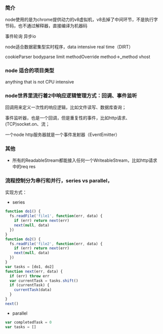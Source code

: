 ### 简介

node使用的是为chrome提供动力的v8虚拟机，v8去掉了中间环节，不是执行字节码，也不通过解释器，直接编译为机器码

事件轮询 异步io

node适合数据密集型实时程序，data intensive real time（DIRT）

cookieParser bodyparse limit methodOverride method->_method
vhost

### node 适合的项目类型
anything that is not CPU intensive
### node世界里流行着2中响应逻辑管理方式：回调、事件监听

回调用来定义一次性的响应逻辑，比如文件读写、数据库查询；

事件监听器，也是一个回调，但是重复性的事件，比如http请求、(TCP)socket.on、流；

一个node http服务器就是一个事件发射器（EventEmitter）

### 其他
- 所有的ReadableStream都能接入任何一个WriteableStream，比如http请求中的req res
### 流程控制分为串行和并行，series vs parallel，
实现方式：
- series
```javascript
function do1() {
  fs.readFile('file1', function(err, data) {
    if (err) return next(err)
    next(null, data)
  })
}
function do2() {
  fs.readFile('file2', function(err, data) {
    if (err) return next(err)
    next(null, data)
  })
}
var tasks = [do1, do2]
function next(err, data) {
  if (err) throw err
  var currentTask = tasks.shift()
  if (currentTask) {
    currentTask(data)
  }
}
next()
```
- parallel

```javascript
var completedTask = 0
var tasks = []
```
